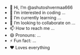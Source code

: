 - 👋 Hi, I’m @ashutoshvermaa666
- 👀 I’m interested in  coding ...
- 🌱 I’m currently learning ...
- 💞️ I’m looking to collaborate on ...
- 📫 How to reach me ...
- 😄 Pronouns: ...
- ⚡ Fun fact: ...
- ❤️ Loves everything 

<!---
ashutoshvermaa666/ashutoshvermaa666 is a ✨ special ✨ repository because its `README.md` (this file) appears on your GitHub profile.
You can click the Preview link to take a look at your changes.
--->
